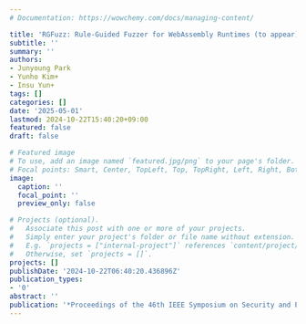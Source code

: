```yaml
---
# Documentation: https://wowchemy.com/docs/managing-content/

title: 'RGFuzz: Rule-Guided Fuzzer for WebAssembly Runtimes (to appear)'
subtitle: ''
summary: ''
authors:
- Junyoung Park
- Yunho Kim+
- Insu Yun+
tags: []
categories: []
date: '2025-05-01'
lastmod: 2024-10-22T15:40:20+09:00
featured: false
draft: false

# Featured image
# To use, add an image named `featured.jpg/png` to your page's folder.
# Focal points: Smart, Center, TopLeft, Top, TopRight, Left, Right, BottomLeft, Bottom, BottomRight.
image:
  caption: ''
  focal_point: ''
  preview_only: false

# Projects (optional).
#   Associate this post with one or more of your projects.
#   Simply enter your project's folder or file name without extension.
#   E.g. `projects = ["internal-project"]` references `content/project/deep-learning/index.md`.
#   Otherwise, set `projects = []`.
projects: []
publishDate: '2024-10-22T06:40:20.436896Z'
publication_types:
- '0'
abstract: ''
publication: '*Proceedings of the 46th IEEE Symposium on Security and Privacy (Oakland)*'
---
```

